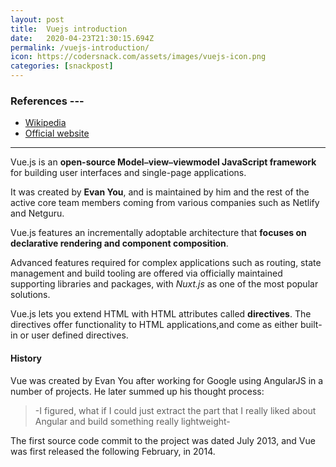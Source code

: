 ```yaml
---
layout: post
title:  Vuejs introduction
date:   2020-04-23T21:30:15.694Z
permalink: /vuejs-introduction/
icon: https://codersnack.com/assets/images/vuejs-icon.png
categories: [snackpost]
---
```


### References ---

- [Wikipedia](https://en.wikipedia.org/wiki/Vue.js)
- [Official website](https://vuejs.org/)
---

Vue.js is an **open-source Model```–```view```–```viewmodel JavaScript framework** for building user interfaces and single-page applications.

It was created by **Evan You**, and is maintained by him and the rest of the active core team members coming from various companies such as Netlify and Netguru.

Vue.js features an incrementally adoptable architecture that **focuses on declarative rendering and component composition**. 

Advanced features required for complex applications such as routing, state management and build tooling are offered via officially maintained supporting libraries and packages, with *Nuxt.js* as one of the most popular solutions.

Vue.js lets you extend HTML with HTML attributes called **directives**. The directives offer functionality to HTML applications,and come as either built-in or user defined directives.

#### History
Vue was created by Evan You after working for Google using AngularJS in a number of projects. He later summed up his thought process: 
>-I figured, what if I could just extract the part that I really liked about Angular and build something really lightweight-

The first source code commit to the project was dated July 2013, and Vue was first released the following February, in 2014.